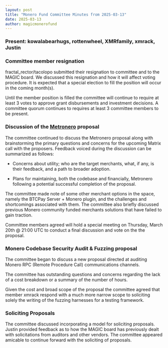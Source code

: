 ```yaml
---
layout: post
title: "Monero Fund Committee Minutes from 2025-03-13"
date: 2025-03-13
author: magicmonerofund
---
```


### Present: kowalabearhugs, rottenwheel, XMRfamily, xmrack, Justin

### Committee member resignation 

fractal_rector/tacolopo submitted their resignation to committee and to the MAGIC board. We discussed this resignation and how it will affect voting procedure. It is expected that a special election to fill the position will occur in the coming month(s). 

Until the member position is filled the committee will continue to require at least 3 votes to approve grant disbursements and investment decisions. A committee quorum continues to requires at least 3 committee members to be present.

### Discussion of the [Metronero](https://github.com/MAGICGrants/Monero-Fund/issues/41) proposal

The committee continued to discuss the Metronero proposal along with brainstorming the primary questions and concerns for the upcoming Matrix call with the proposers. Feedback voiced during the discussion can be summarized as follows:

* Concerns about utility; who are the target merchants, what, if any, is their feedback, and a path to broader adoption.

* Plans for maintaining, both the codebase and financially, Metronero following a potential successful completion of the proposal. 

The committee made note of some other merchant options in the space, namely the BTCPay Server + Monero plugin, and the challenges and shortcomings associated with them. The committee also briefly discussed previous Monero community funded merchants solutions that have failed to gain traction.  

Committee members agreed will hold a special meeting on Thursday, March 20th @ 21:00 UTC to conduct a final discussion and vote on the the proposal. 

### Monero Codebase Security Audit & Fuzzing proposal

The committee began to discuss a new proposal directed at auditing Monero RPC (Remote Procedure Call) communications channels. 

The committee has outstanding questions and concerns regarding the lack of a cost breakdown or a summary of the number of hours. 

Given the cost and broad scope of the proposal the committee agreed that member xmrack respond with a much more narrow scope to soliciting solely the writing of the fuzzing harnesses for a testing framework. 

### Soliciting Proposals

The committee discussed incorporating a model for soliciting proposals. Justin provided feedback as to how the MAGIC board has previously dealt with solicitations from auditors and other vendors. The committee appeared amicable to continue forward with the soliciting of proposals.

